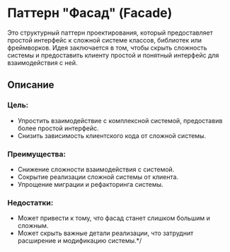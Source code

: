# Паттерн "Фасад" (Facade)
Это структурный паттерн проектирования, который предоставляет простой интерфейс к сложной системе классов, библиотек или фреймворков. Идея заключается в том, чтобы скрыть сложность системы и предоставить клиенту простой и понятный интерфейс для взаимодействия с ней.

## Описание

### Цель:
* Упростить взаимодействие с комплексной системой, предоставив более простой интерфейс.
* Снизить зависимость клиентского кода от сложной системы.
 
### Преимущества:
* Снижение сложности взаимодействия с системой.
* Сокрытие реализации сложной системы от клиента.
* Упрощение миграции и рефакторинга системы.
 
### Недостатки:
* Может привести к тому, что фасад станет слишком большим и сложным.
* Может скрыть важные детали реализации, что затруднит расширение и модификацию системы.*/
